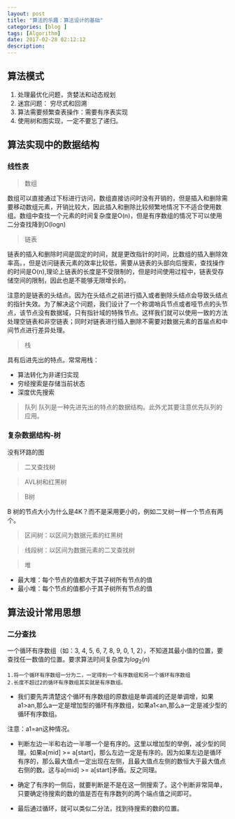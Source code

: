 ```yaml
---
layout: post
title: "算法的乐趣：算法设计的基础"
categories: [blog ]
tags: [Algorithm]
date: 2017-02-28 02:12:12
description: 
---
```

                                  

## 算法模式

1. 处理最优化问题，贪婪法和动态规划
2. 迷宫问题： 穷尽式和回溯
3. 算法需要频繁查表操作：需要有序表实现
4. 使用树和图实现，一定不要忘了递归。

## 算法实现中的数据结构
### 线性表

> 数组<vector>

数组可以直接通过下标进行访问，数组直接访问时没有开销的，但是插入和删除需要移动数组元素，开销比较大，因此插入和删除比较频繁地情况下不适合使用数组。数组中查找一个元素的时间复杂度是O(n)，但是有序数组的情况下可以使用二分查找降到O(logn)

>  链表<list>

链表的插入和删除时间是固定的时间，就是更改指针的时间，比数组的插入删除效率高。，但是访问链表元素的效率比较低，需要从链表的头部向后搜索，查找操作的时间是O(n),理论上链表的长度是不受限制的，但是时间使用过程中，链表受存储空间的限制，因此也是不能够无限增长的。

注意的是链表的头结点。因为在头结点之前进行插入或者删除头结点会导致头结点的指针失效。为了解决这个问题，我们设计了一个称谓哨兵节点或者哑节点的头节点，该节点没有数据域，只有指针域的特殊节点。这样我们就可以使用一致的方法处理空链表和非空链表；同时对链表进行插入删除不需要对数据元素的首届点和中间节点进行差异处理。

> 栈<stack>

具有后进先出的特点。常常用栈：
* 算法转化为非递归实现
* 穷经搜索是存储当前状态
* 深度优先搜索

>  队列<queue>
队列是一种先进先出的特点的数据结构。此外尤其要注意优先队列的应用。

### 复杂数据结构-树

没有环路的图
>  二叉查找树

>  AVL树和红黑树

>  B树

B 树的节点大小为什么是4K？而不是采用更小的，例如二叉树一样一个节点有两个。

>  区间树：以区间为数据元素的红黑树

>  线段树：以区间为数据元素的二叉查找树

>  堆
- 最大堆：每个节点的值都大于其子树所有节点的值
- 最小堆：每个节点的值都小于其子树所有节点的值

## 算法设计常用思想

### 二分查找

一个循环有序数组（如：3, 4, 5, 6, 7, 8, 9, 0, 1, 2），不知道其最小值的位置，要查找任一数值的位置。要求算法时间复杂度为$log_2(n)$

	1.将一个循环有序数组一分为二，一定得到一个有序数组和另一个循环有序数组 
	2.长度不超过2的循环有序数组其实就是有序数组。

* 我们要先弄清楚这个循环有序数组的原数组是单调减的还是单调增，如果a1>an,那么a一定是增加型的循环有序数组，如果a1<an,那么a一定是减少型的循环有序数组。

注意：a1=an这种情况。
* 判断左边一半和右边一半哪一个是有序的。这里以增加型的举例，减少型的同理。如果a[mid] >= a[start]，那么左边一定是有序的。因为如果左边是循环有序的，那么最大值点一定出现在左侧，且最大值点左侧的数恒大于最大值点右侧的数。这与a[mid] >= a[start]矛盾。反之同理。

* 确定了有序的一侧后，就要判断是不是在这一侧搜索了。这个判断非常简单，只要确定待搜索的数的值是否在有序数列的两个端点值之间即可。

* 最后通过循环，就可以类似二分法，找到待搜索的数的位置。